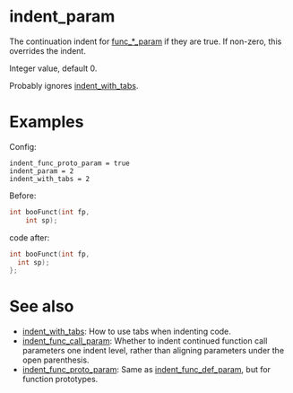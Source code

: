 # indent_param

The continuation indent for [func_*_param](indent_func_call_param.md) if they are true. If non-zero, this overrides the indent.

Integer value, default 0.

Probably ignores [indent_with_tabs](indent_with_tabs.md).

# Examples

Config:
```
indent_func_proto_param = true
indent_param = 2
indent_with_tabs = 2
```

Before:
```cpp
int booFunct(int fp,
	int sp);
```

code after:
```cpp
int booFunct(int fp,
  int sp);
};
```

# See also

* [indent_with_tabs](indent_with_tabs.md): How to use tabs when indenting code.
* [indent_func_call_param](indent_func_call_param.md): Whether to indent continued function call parameters one indent level, rather than aligning parameters under the open parenthesis.
* [indent_func_proto_param](indent_func_proto_param.md): Same as [indent_func_def_param](indent_func_def_param.md), but for function prototypes.
